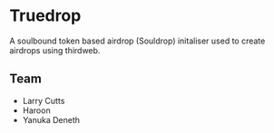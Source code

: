 # Truedrop

A soulbound token based airdrop (Souldrop) initaliser used to create airdrops using thirdweb.

## Team

- Larry Cutts
- Haroon
- Yanuka Deneth
